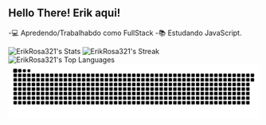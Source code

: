 ## Hello There! Erik aqui! 
-💻 Apredendo/Trabalhabdo como FullStack
-📚 Estudando JavaScript. 

![ErikRosa321's Stats](https://github-readme-stats.vercel.app/api?username=ErikRosa321&theme=dracula&show_icons=true&hide_border=false&count_private=true)
![ErikRosa321's Streak](https://github-readme-streak-stats.herokuapp.com/?user=ErikRosa321&theme=dracula&hide_border=false)
![ErikRosa321's Top Languages](https://github-readme-stats.vercel.app/api/top-langs/?username=ErikRosa321&theme=dracula&show_icons=true&hide_border=false&layout=compact)
![Snake animation](https://github.com/GabrielaZanetti/GabrielaZanetti/blob/output/github-contribution-grid-snake.svg)

